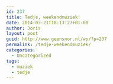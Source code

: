 ```yaml
---
id: 237
title: Tedje, weekendmuziek!
date: 2014-03-21T18:13:27+01:00
author: Joris
layout: post
guid: http://www.geensnor.nl/wp/?p=237
permalink: /tedje-weekendmuziek/
categories:
  - Uncategorized
tags:
  - muziek
  - tedje
---
```

